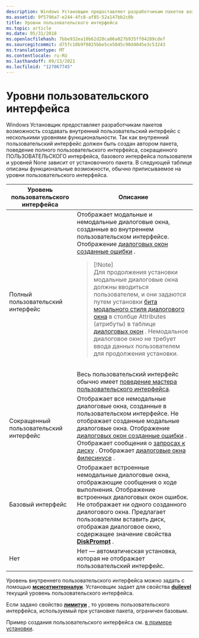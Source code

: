 ```yaml
---
description: Windows Установщик предоставляет разработчикам пакетов возможность создавать внутренний пользовательский интерфейс с несколькими уровнями функциональности.
ms.assetid: 9f5796a7-e244-4fc8-af85-52a147bb2c0b
title: Уровни пользовательского интерфейса
ms.topic: article
ms.date: 05/31/2018
ms.openlocfilehash: 7bbe932ea10b62d20ca06a027b935ff04289cdef
ms.sourcegitcommit: d75fc10b9f0825bbe5ce5045c90d4045e3c53243
ms.translationtype: MT
ms.contentlocale: ru-RU
ms.lasthandoff: 09/13/2021
ms.locfileid: "127067745"
---
```

# <a name="user-interface-levels"></a>Уровни пользовательского интерфейса

Windows Установщик предоставляет разработчикам пакетов возможность создавать внутренний пользовательский интерфейс с несколькими уровнями функциональности. Так как внутренний пользовательский интерфейс должен быть создан автором пакета, поведение полного пользовательского интерфейса, сокращенного ПОЛЬЗОВАТЕЛЬСКОГО интерфейса, базового интерфейса пользователя и уровней None зависит от установочного пакета. В следующей таблице описаны функциональные возможности, обычно приписываемое на уровни пользовательского интерфейса.




| Уровень пользовательского интерфейса | Описание | 
|----------|-------------|
| Полный пользовательский интерфейс | Отображает модальные и немодальные диалоговые окна, созданные во внутреннем пользовательском интерфейсе. Отображение <a href="error-dialog.md">диалоговых окон созданные ошибки</a> .<blockquote>[!Note]<br />Для продолжения установки модальные диалоговые окна должны вводиться пользователем, и они задаются путем установки <a href="modal-dialog-style-bit.md">бита модального стиля диалогового окна</a> в столбце Attributes (атрибуты) в таблице <a href="dialog-table.md">диалоговых окон</a> . Немодальное диалоговое окно не требует ввода данных пользователем для продолжения установки.</blockquote><br /> Весь пользовательский интерфейс обычно имеет <a href="user-interface-wizard-behavior.md">поведение мастера пользовательского интерфейса</a>.<br /> | 
| Сокращенный пользовательский интерфейс | Отображает все немодальные диалоговые окна, созданные в пользовательском интерфейсе. Не отображает созданные модальные диалоговые окна. Отображение <a href="error-dialog.md">диалоговых окон созданные ошибки</a> . Отображает сообщения о <a href="authoring-disk-prompt-messages.md">запросах к диску</a> . Отображает <a href="filesinuse-dialog.md">диалоговые окна филесинусе</a> . | 
| Базовый интерфейс | Отображает встроенные немодальные диалоговые окна, отображающие сообщения о ходе выполнения. Отображение встроенных диалоговых окон ошибок. Не отображает ни одного созданного диалогового окна. Предлагает пользователям вставить диск, отображая диалоговое окно, содержащее значение свойства <a href="diskprompt.md"><strong>DiskPrompt</strong></a> . | 
| Нет | Нет — автоматическая установка, которая не отображает пользовательский интерфейс. | 




 

Уровень внутреннего пользовательского интерфейса можно задать с помощью [**мсисетинтерналуи**](/windows/desktop/api/Msi/nf-msi-msisetinternalui). Установщик задает для свойства [**duilevel**](uilevel.md) текущий уровень пользовательского интерфейса.

Если задано свойство [**лимитуи**](limitui.md) , то уровень пользовательского интерфейса, используемый при установке пакета, ограничен базовым.

Пример создания пользовательского интерфейса см. [в примере установки](an-installation-example.md).

 

 




